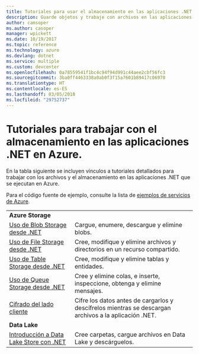 ```yaml
---
title: Tutoriales para usar el almacenamiento en las aplicaciones .NET en Azure
description: Guarde objetos y trabaje con archivos en las aplicaciones .NET que se ejecutan en Azure
author: camsoper
ms.author: casoper
manager: wpickett
ms.date: 10/19/2017
ms.topic: reference
ms.technology: azure
ms.devlang: dotnet
ms.service: multiple
ms.custom: devcenter
ms.openlocfilehash: 0a78559541f1bc4c94f94d991c44aee2cbf56fc3
ms.sourcegitcommit: 3ba0ff4463338a0ab0f3f15a7601b89417c06970
ms.translationtype: HT
ms.contentlocale: es-ES
ms.lasthandoff: 03/05/2018
ms.locfileid: "29752737"
---
```

# <a name="tutorials-for-working-with-storage-in-your-net-apps-on-azure"></a>Tutoriales para trabajar con el almacenamiento en las aplicaciones .NET en Azure.

En la tabla siguiente se incluyen vínculos a tutoriales detallados para trabajar con los archivos y el almacenamiento en las aplicaciones .NET que se ejecutan en Azure.

Para el código fuente de ejemplo, consulte la lista de [ejemplos de servicios de Azure](https://azure.microsoft.com/resources/samples/?platform=dotnet).

| | |
|---|---|
| **Azure Storage** ||
| [Uso de Blob Storage desde .NET][1] | Cargue, enumere, descargue y elimine blobs. |
| [Uso de File Storage desde .NET][4] | Cree, modifique y elimine archivos y directorios en un recurso compartido. | 
| [Uso de Table Storage desde .NET][3] | Cree, modifique y elimine tablas y entidades. |
| [Uso de Queue Storage desde .NET][2] | Cree y elimine colas, e inserte, inspeccione, obtenga y elimine mensajes. |
| [Cifrado del lado cliente][5] | Cifre los datos antes de cargarlos y descífrelos mientras se descargan archivos a la aplicación .NET. 
|**Data Lake**||
| [Introducción a Data Lake Store con .NET][6] | Cree carpetas, cargue archivos en Data Lake y descárguelos. | 

[1]: /azure/storage/storage-dotnet-how-to-use-blobs
[2]: /azure/storage/storage-dotnet-how-to-use-queues
[3]: /azure/storage/storage-dotnet-how-to-use-tables
[4]: /azure/storage/storage-dotnet-how-to-use-files
[5]: /azure/storage/storage-client-side-encryption
[6]: /azure/data-lake-store/data-lake-store-get-started-net-sdk